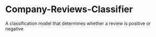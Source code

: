 # Company-Reviews-Classifier
A classification model that determines whether a review is positive or negative
